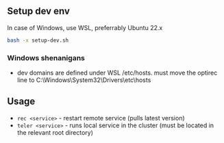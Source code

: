 ## Setup dev env

In case of Windows, use WSL, preferrably Ubuntu 22.x

```bash
bash -x setup-dev.sh
```

### Windows shenanigans

* dev domains are defined under WSL /etc/hosts. must move the optirec line to C:\\Windows\System32\Drivers\etc\hosts

## Usage

* `rec <service>` - restart remote service (pulls latest version)
* `teler <service>` - runs local service in the cluster (must be located in the relevant root directory)
